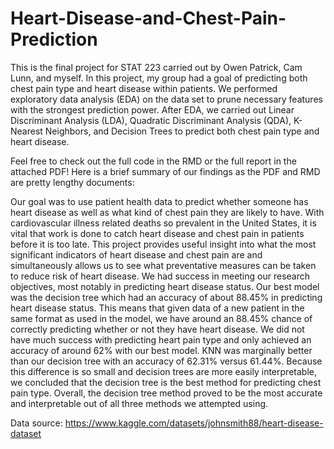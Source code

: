 # Heart-Disease-and-Chest-Pain-Prediction

This is the final project for STAT 223 carried out by Owen Patrick, Cam Lunn, and myself. In this project, my group had a goal of predicting both chest pain type and heart disease within patients. We performed exploratory data analysis (EDA) on the data set to prune necessary features with the strongest prediction power. After EDA, we carried out Linear Discriminant Analysis (LDA), Quadratic Discriminant Analysis (QDA), K-Nearest Neighbors, and Decision Trees to predict both chest pain type and heart disease.

Feel free to check out the full code in the RMD or the full report in the attached PDF! Here is a brief summary of our findings as the PDF and RMD are pretty lengthy documents:

Our goal was to use patient health data to predict whether someone has heart disease as well as what kind of chest pain they are likely to have. With cardiovascular illness related deaths so prevalent in the United States, it is vital that work is done to catch heart disease and chest pain in patients before it is too late. This project provides useful insight into what the most significant indicators of heart disease and chest pain are and simultaneously allows us to see what preventative measures can be taken to reduce risk of heart disease. We had success in meeting our research objectives, most notably in predicting heart disease status. Our best model was the decision tree which had an accuracy of about 88.45% in predicting heart disease status. This means that given data of a new patient in the same format as used in the model, we have around an 88.45% chance of correctly predicting whether or not they have heart disease. We did not have much success with predicting heart pain type and only achieved an accuracy of around 62% with our best model. KNN was marginally better than our decision tree with an accuracy of 62.31% versus 61.44%. Because this difference is so small and decision trees are more easily interpretable, we concluded that the decision tree is the best method for predicting chest pain type. Overall, the decision tree method proved to be the most accurate and interpretable out of all three methods we attempted using.

Data source: https://www.kaggle.com/datasets/johnsmith88/heart-disease-dataset
